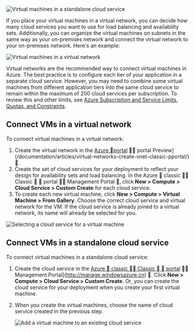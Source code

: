 

![Virtual machines in a standalone cloud service](./media/virtual-machines-common-classic-connect-vms/CloudServiceExample.png)

If you place your virtual machines in a virtual network, you can decide how many cloud services you want to use for load balancing and availability sets. Additionally, you can organize the virtual machines on subnets in the same way as your on-premises network and connect the virtual network to your on-premises network. Here's an example:

![Virtual machines in a virtual network](./media/virtual-machines-common-classic-connect-vms/VirtualNetworkExample.png)

Virtual networks are the recommended way to connect virtual machines in Azure. The best practice is to configure each tier of your application in a separate cloud service. However, you may need to combine some virtual machines from different application tiers into the same cloud service to remain within the maximum of 200 cloud services per subscription. To review this and other limits, see [Azure Subscription and Service Limits, Quotas, and Constraints](/documentation/articles/azure-subscription-service-limits/).

## Connect VMs in a virtual network

To connect virtual machines in a virtual network:

1.	Create the virtual network in the [Azure  portal](/documentation/articles/virtual-networks-create-vnet-classic-pportal/)  portal Preview](/documentation/articles/virtual-networks-create-vnet-classic-pportal/) .
2.	Create the set of cloud services for your deployment to reflect your design for availability sets and load balancing. In the Azure  classic  Classic   portal  Management Portal , click **New > Compute > Cloud Service > Custom Create** for each cloud service.
3.	To create each new virtual machine, click **New > Compute > Virtual Machine > From Gallery**. Choose the correct cloud service and virtual network for the VM. If the cloud service is already joined to a virtual network, its name will already be selected for you.

![Selecting a cloud service for a virtual machine](./media/virtual-machines-common-classic-connect-vms/VMConfig1.png)

## Connect VMs in a standalone cloud service

To connect virtual machines in a standalone cloud service:

1.	Create the cloud service in the [Azure  classic  Classic   portal](http://manage.windowsazure.com)  Management Portal](http://manage.windowsazure.cn) . Click **New > Compute > Cloud Service > Custom Create**. Or, you can create the cloud service for your deployment when you create your first virtual machine.

2.	When you create the virtual machines, choose the name of cloud service created in the previous step.

	![Add a virtual machine to an existing cloud service](./media/virtual-machines-common-classic-connect-vms/Connect-VM-to-CS.png)


